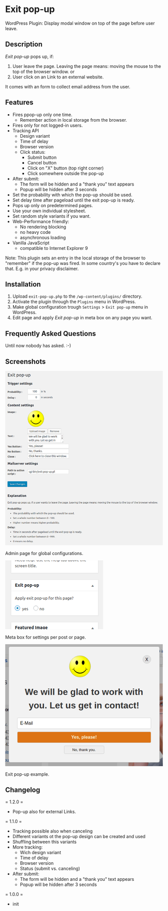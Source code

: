 # Exit pop-up
WordPress Plugin: Display modal window on top of the page before user leave.

## Description

_Exit pop-up_ pops up, if:
1. User leave the page. Leaving the page means: moving the mouse to the top of the browser window.
or
2. User click on an Link to an external website.

It comes with an form to collect email address from the user.

## Features

- Fires ppop-up only one time.
  - Remember action in local storage from the browser.
- Fires only for not logged-in users.
- Tracking API
  - Design variant
  - Time of delay
  - Browser version
  - Click status: 
    - Submit button 
    - Cancel button
    - Click on "X" button (top right corner)
    - Click somewhere outside the pop-up 
- After submit:
  - The form will be hidden and a "thank you" text appears
  - Popup will be hidden after 3 seconds
- Set the probability with which the pop-up should be used.
- Set delay time after pageload until the exit pop-up is ready.
- Pops up only on predetermined pages.
- Use your own individual stylesheet.
- Set random style variants if you want.
- Web-Performance friendly: 
  - No rendering blocking
  - no heavy code
  - asynchronous loading
- Vanilla JavaScript
  - compatible to Internet Explorer 9

Note:
This plugin sets an entry in the local storage of the browser to "remember" if the pop-up was fired. In some country's you have to declare that. E.g. in your privacy disclaimer.

## Installation

1. Upload `exit-pop-up.php` to the `/wp-content/plugins/` directory.
1. Activate the plugin through the `Plugins` menu in WordPress.
1. Make global configuration trough `Settings` > `Exit pop-up` menu in WordPress.
1. Edit page and apply _Exit pop-up_ in meta box on any page you want.

## Frequently Asked Questions

Until now nobody has asked. :-)

## Screenshots

![](assets/screenshot-1.png)

Admin page for global configurations.

![](assets/screenshot-2.png)

Meta box for settings per post or page.

![](assets/screenshot-3.png)

Exit pop-up example.

## Changelog

= 1.2.0 =
- Pop-up also for external Links.

= 1.1.0 =
- Tracking possible also when canceling
- Different variants ot the pop-up design can be created and used
- Shuffling between this variants
- More tracking:
  - Wich design variant
  - Time of delay
  - Browser version
  - Status (submit vs. canceling)
- After submit:
  - The form will be hidden and a "thank you" text appears
  - Popup will be hidden after 3 seconds

= 1.0.0 =
- init